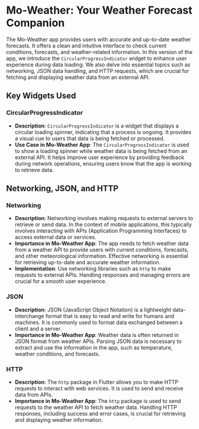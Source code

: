 # Mo-Weather: Your Weather Forecast Companion

The Mo-Weather app provides users with accurate and up-to-date weather forecasts. It offers a clean and intuitive interface to check current conditions, forecasts, and weather-related information. In this version of the app, we introduce the `CircularProgressIndicator` widget to enhance user experience during data loading. We also delve into essential topics such as networking, JSON data handling, and HTTP requests, which are crucial for fetching and displaying weather data from an external API.

## Key Widgets Used

### CircularProgressIndicator
- **Description**: `CircularProgressIndicator` is a widget that displays a circular loading spinner, indicating that a process is ongoing. It provides a visual cue to users that data is being fetched or processed.
- **Use Case in Mo-Weather App**: The `CircularProgressIndicator` is used to show a loading spinner while weather data is being fetched from an external API. It helps improve user experience by providing feedback during network operations, ensuring users know that the app is working to retrieve data.




## Networking, JSON, and HTTP

### Networking
- **Description**: Networking involves making requests to external servers to retrieve or send data. In the context of mobile applications, this typically involves interacting with APIs (Application Programming Interfaces) to access external data or services.
- **Importance in Mo-Weather App**: The app needs to fetch weather data from a weather API to provide users with current conditions, forecasts, and other meteorological information. Effective networking is essential for retrieving up-to-date and accurate weather information.
- **Implementation**: Use networking libraries such as `http` to make requests to external APIs. Handling responses and managing errors are crucial for a smooth user experience.

### JSON
- **Description**: JSON (JavaScript Object Notation) is a lightweight data-interchange format that is easy to read and write for humans and machines. It is commonly used to format data exchanged between a client and a server.
- **Importance in Mo-Weather App**: Weather data is often returned in JSON format from weather APIs. Parsing JSON data is necessary to extract and use the information in the app, such as temperature, weather conditions, and forecasts.


### HTTP
- **Description**: The `http` package in Flutter allows you to make HTTP requests to interact with web services. It is used to send and receive data from APIs.
- **Importance in Mo-Weather App**: The `http` package is used to send requests to the weather API to fetch weather data. Handling HTTP responses, including success and error cases, is crucial for retrieving and displaying weather information.
